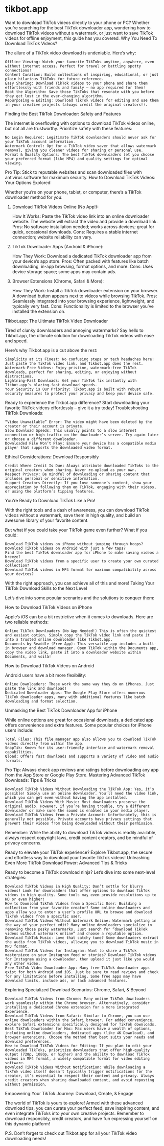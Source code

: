 # tikbot.app
Want to download TikTok videos directly to your phone or PC? Whether you’re searching for the best TikTok downloader app, wondering how to download TikTok videos without a watermark, or just want to save TikTok videos for offline enjoyment, this guide has you covered.
Why You Need To Download TikTok Videos?

The allure of a TikTok video download is undeniable. Here’s why:

    Offline Viewing: Watch your favorite TikToks anytime, anywhere, even without internet access. Perfect for travel or battling spotty connections!
    Content Curation: Build collections of inspiring, educational, or just plain hilarious TikToks for future reference.
    Easy Sharing: Download TikTok videos to your phone and share them effortlessly with friends and family – no app required for them!
    Beat the Algorithm: Save those TikToks that resonate with you before they get lost in the ever-changing algorithm.
    Repurposing & Editing: Download TikTok videos for editing and use them in your creative projects (always credit the original creators!).

Finding the Best TikTok Downloader: Safety and Features

The internet is overflowing with options to download TikTok videos online, but not all are trustworthy. Prioritize safety with these features:

    No Login Required: Legitimate TikTok downloaders should never ask for your TikTok account information.
    Watermark Control: Opt for a TikTok video saver that allows watermark removal, giving you cleaner videos for sharing or personal use.
    Format & Quality Options: The best TikTok downloaders let you choose your preferred format (like MP4) and quality settings for optimal viewing.

Pro Tip: Stick to reputable websites and scan downloaded files with antivirus software for maximum security.
How to Download TikTok Videos: Your Options Explored

Whether you’re on your phone, tablet, or computer, there’s a TikTok downloader method for you:

1. Download TikTok Videos Online (No App!):

    How It Works: Paste the TikTok video link into an online downloader website. The website will extract the video and provide a download link.
    Pros: No software installation needed; works across devices; great for quick, occasional downloads.
    Cons: Requires a stable internet connection; website reliability can vary.

2. TikTok Downloader Apps (Android & iPhone):

    How They Work: Download a dedicated TikTok downloader app from your device’s app store.
    Pros: Often packed with features like batch downloading, in-app browsing, format options, and more.
    Cons: Uses device storage space; some apps may contain ads.

3. Browser Extensions (Chrome, Safari & More):

    How They Work: Install a TikTok downloader extension on your browser. A download button appears next to videos while browsing TikTok.
    Pros: Seamlessly integrated into your browsing experience, lightweight, and typically very fast.
    Cons: Functionality is limited to the browser you’ve installed the extension on.

Tikbot.app: The Ultimate TikTok Video Downloader

Tired of clunky downloaders and annoying watermarks? Say hello to Tikbot.app, the ultimate solution for downloading TikTok videos with ease and speed.

Here’s why Tikbot.app is a cut above the rest:

    Simplicity at its Finest: No confusing steps or tech headaches here! Just paste the TikTok video link, and Tikbot.app does the rest.
    Watermark-Free Videos: Enjoy pristine, watermark-free TikTok downloads, perfect for sharing, editing, or enjoying without distractions.
    Lightning-Fast Downloads: Get your TikTok fix instantly with Tikbot.app’s blazing-fast download speeds.
    Your Security is Our Priority: Tikbot.app is built with robust security measures to protect your privacy and keep your device safe.

Ready to experience the Tikbot.app difference? Start downloading your favorite TikTok videos effortlessly – give it a try today!
Troubleshooting TikTok Downloads:

    “Video Unavailable” Error: The video might have been deleted by the creator or their account is private.
    Slow Download Speeds: This usually points to a slow internet connection or high traffic on the downloader’s server. Try again later or choose a different downloader.
    Downloaded File Won’t Play: Ensure your device has a compatible media player that supports the downloaded video format.

Ethical Considerations: Download Responsibly

    Credit Where Credit Is Due: Always attribute downloaded TikToks to the original creators when sharing. Never re-upload as your own.
    Respect Privacy: Be mindful of downloading or sharing content that includes personal or sensitive information.
    Support Creators Directly: If you love someone’s content, show your appreciation by following them on TikTok, engaging with their videos, or using the platform’s tipping features.

You’re Ready to Download TikTok Like a Pro!

With the right tools and a dash of awareness, you can download TikTok videos without a watermark, save them in high quality, and build an awesome library of your favorite content.

But what if you could take your TikTok game even further? What if you could:

    Download TikTok videos on iPhone without jumping through hoops?
    Download TikTok videos on Android with just a few taps?
    Find the best TikTok downloader app for iPhone to make saving videos a breeze?
    Download TikTok videos from a specific user to create your own curated collection?
    Download TikTok videos in MP4 format for maximum compatibility across your devices?

With the right approach, you can achieve all of this and more!
Taking Your TikTok Download Skills to the Next Level

Let’s dive into some popular scenarios and the solutions to conquer them:

How to Download TikTok Videos on iPhone

Apple’s iOS can be a bit restrictive when it comes to downloads. Here are two reliable methods:

    Online TikTok Downloaders (No App Needed!) This is often the quickest and easiest option. Simply copy the TikTok video link and paste it into a trusted online downloader like Tikbot.app.
    Documents by Readdle (Free App): This versatile app includes a built-in browser and download manager. Open TikTok within the Documents app, copy the video link, paste it into a downloader website within Documents, and voilà!

How to Download TikTok Videos on Android

Android users have a bit more flexibility:

    Online Downloaders: These work the same way they do on iPhones. Just paste the link and download!
    Dedicated Downloader Apps: The Google Play Store offers numerous TikTok downloader apps, many with additional features like batch downloading and format selection.

Unmasking the Best TikTok Downloader App for iPhone

While online options are great for occasional downloads, a dedicated app offers convenience and extra features. Some popular choices for iPhone users include:

    Total Files: This file manager app also allows you to download TikTok videos directly from within the app.
    SnapTik: Known for its user-friendly interface and watermark removal capabilities.
    Qload: Offers fast downloads and supports a variety of video and audio formats.

Pro Tip: Always check app reviews and ratings before downloading any app from the App Store or Google Play Store.
Mastering Advanced TikTok Downloads: Tips & Tricks

    Download TikTok Videos Without Downloading the TikTok App: Yes, it’s possible! Simply use an online downloader. You’ll need the video link, which you can get even without having the app installed.
    Download TikTok Videos With Music: Most downloaders preserve the original audio. However, if you’re having trouble, try a different downloader or make sure the sound is enabled in your media player.
    Download TikTok Videos from a Private Account: Unfortunately, this is generally not possible. Private accounts have privacy settings that prevent their videos from being downloaded without their permission.

Remember: While the ability to download TikTok videos is readily available, always respect copyright laws, credit content creators, and be mindful of privacy concerns.

Ready to elevate your TikTok experience? Explore Tikbot.app, the secure and effortless way to download your favorite TikTok videos!
Unleashing Even More TikTok Download Power: Advanced Tips & Tricks

Ready to become a TikTok download ninja? Let’s dive into some next-level strategies:

    Download TikTok Videos in High Quality: Don’t settle for blurry videos! Look for downloaders that offer options to download TikTok videos in high quality. Some tools may even provide resolutions up to HD or even higher!
    How to Download TikTok Videos from a Specific User: Building a collection from your favorite creator? Some online downloaders and apps allow you to enter a user’s profile URL to browse and download TikTok videos from a specific user.
    Download TikTok Videos Without Watermark Online: Watermark getting in the way of your perfect edit? Many online downloaders specialize in removing those pesky watermarks. Just search for “download TikTok videos without watermark online” and choose a reputable option.
    Download TikTok Music: Love that catchy tune? Some downloaders extract the audio from TikTok videos, allowing you to download TikTok music in MP3 format.
    Download TikTok Videos for Instagram: Want to share a TikTok masterpiece on your Instagram feed or stories? Download TikTok videos for Instagram using a downloader, then upload it just like you would any other video.
    Free TikTok Video Downloader App: Many free TikTok downloader apps exist for both Android and iOS. Just be sure to read reviews and check for any limitations before installing. Some free apps may have download limits, include ads, or lack advanced features.

Exploring Specialized Download Scenarios: Chrome, Safari, & Beyond

    Download TikTok Videos from Chrome: Many online TikTok downloaders work seamlessly within the Chrome browser. Alternatively, consider installing a dedicated Chrome extension for a more integrated experience.
    Download TikTok Videos from Safari: Similar to Chrome, you can use online downloaders within the Safari browser. For added convenience, explore Safari extensions specifically designed for TikTok downloads.
    Best TikTok Downloader for Mac: Mac users have a wealth of options, including online downloaders, dedicated apps (like 4K Download), and browser extensions. Choose the method that best suits your needs and download preferences.
    How to Download TikTok Videos for Editing: If you plan to edit your downloaded TikToks, prioritize downloaders that offer high-quality output (720p, 1080p, or higher) and the ability to download TikTok videos in MP4 format, a widely compatible format for video editing software.
    Download TikTok Videos Without Notification: While downloading a TikTok video itself doesn’t typically trigger notifications for the creator, it’s essential to respect their content and privacy. Always credit creators when sharing downloaded content, and avoid reposting without permission.

Empowering Your TikTok Journey: Download, Create, & Engage

The world of TikTok is yours to explore! Armed with these advanced download tips, you can curate your perfect feed, save inspiring content, and even integrate TikToks into your own creative projects. Remember to download responsibly, credit creators, and have fun expressing yourself on this dynamic platform!

P.S. Don’t forget to check out Tikbot.app for all your TikTok video downloading needs!
